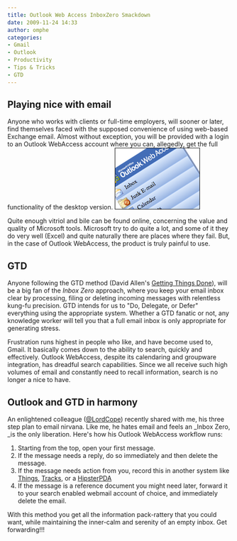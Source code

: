 ```yaml
--- 
title: Outlook Web Access InboxZero Smackdown
date: 2009-11-24 14:33
author: omphe
categories:
- Gmail
- Outlook
- Productivity
- Tips & Tricks
- GTD
---
```

## Playing nice with email
Anyone who works with clients or full-time employers, will sooner or later, find themselves faced with the supposed convenience of using web-based Exchange email. Almost without exception, you will be provided with a login to an Outlook WebAccess account where you can, allegedly, get the full functionality of the desktop version.
![Outlook Web Access](/assets/images/outlook.png)

Quite enough vitriol and bile can be found online, concerning the value and quality of Microsoft tools. Microsoft try to do quite a lot, and some of it they do very well (Excel) and quite naturally there are places where they fail. But, in the case of Outlook WebAccess, the product is truly painful to use.

## GTD
Anyone following the GTD method (David Allen's [Getting Things Done](http://en.wikipedia.org/wiki/Getting_Things_Done)), will be a big fan of the _Inbox Zero_ approach, where you keep your email inbox clear by processing, filing or deleting incoming messages with relentless kung-fu precision. GTD intends for us to "Do, Delegate, or Defer" everything using the appropriate system. Whether a GTD fanatic or not, any knowledge worker will tell you that a full email inbox is only appropriate for generating stress.

Frustration runs highest in people who like, and have become used to, Gmail. It basically comes down to the ability to search, quickly and effectively. Outlook WebAccess, despite its calendaring and groupware integration, has dreadful search capabilities. Since we all receive such high volumes of email and constantly need to recall information, search is no longer a nice to have.

## Outlook and GTD in harmony
An enlightened colleague ([@LordCope](http://twitter.com/lordcope "LordCope on Twitter")) recently shared with me, his three step plan to email nirvana. Like me, he hates email and feels an _Inbox Zero, _is the only liberation. Here's how his Outlook WebAccess workflow runs:

1. Starting from the top, open your first message.
2. If the message needs a reply, do so immediately and then delete the message.
3. If the message needs action from you, record this in another system like <a title="Things website" href="http://culturedcode.com/things/">Things</a>, <a title="Tracks GTD App" href="http://getontracks.org/">Tracks</a>, or a <a title="Hipster PDA at 43 folders" href="http://www.43folders.com/2004/09/03/introducing-the-hipster-pda">HipsterPDA</a>
4. If the message is a reference document you might need later, forward it to your search enabled webmail account of choice, and immediately delete the email.

With this method you get all the information pack-rattery that you could want, while maintaining the inner-calm and serenity of an empty inbox. Get forwarding!!!


